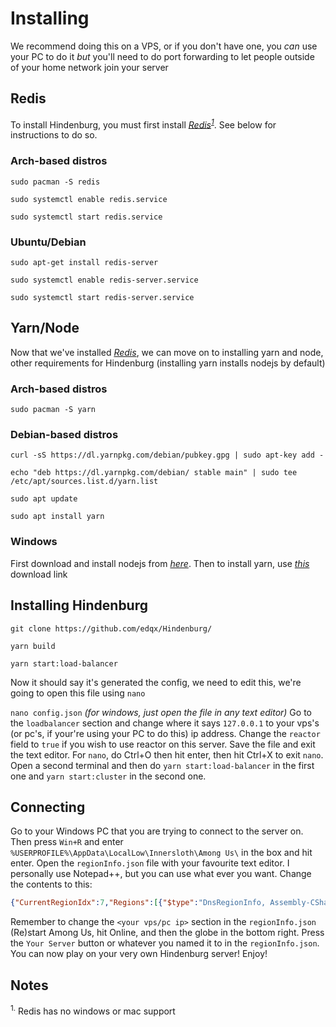 # Installing
We recommend doing this on a VPS, or if you don't have one, you *can* use your PC to do it *but* you'll need to do port forwarding to let people outside of your home network join your server
## Redis
To install Hindenburg, you must first install [*Redis*](https://redis.io)<sup>[*1*](Installing.md#notes)</sup>. See below for instructions to do so.

### Arch-based distros
`sudo pacman -S redis`

`sudo systemctl enable redis.service`

`sudo systemctl start redis.service`

### Ubuntu/Debian
`sudo apt-get install redis-server`

`sudo systemctl enable redis-server.service`

`sudo systemctl start redis-server.service`

## Yarn/Node
Now that we've installed [*Redis*](https://redis.io), we can move on to installing yarn and node, other requirements for Hindenburg (installing yarn installs nodejs by default)

### Arch-based distros

`sudo pacman -S yarn`

### Debian-based distros

`curl -sS https://dl.yarnpkg.com/debian/pubkey.gpg | sudo apt-key add -`

`echo "deb https://dl.yarnpkg.com/debian/ stable main" | sudo tee /etc/apt/sources.list.d/yarn.list`

`sudo apt update`

`sudo apt install yarn`

### Windows

First download and install nodejs from [*here*](https://nodejs.org).
Then to install yarn, use [*this*](https://classic.yarnpkg.com/latest.msi) download link

## Installing Hindenburg

`git clone https://github.com/edqx/Hindenburg/`

`yarn build`

`yarn start:load-balancer`

Now it should say it's generated the config, we need to edit this, we're going to open this file using `nano`

`nano config.json` *(for windows, just open the file in any text editor)*
Go to the `loadbalancer` section and change where it says `127.0.0.1` to your vps's (or pc's, if your're using your PC to do this) ip address. Change the `reactor` field to `true` if you wish to use reactor on this server. Save the file and exit the text editor. For `nano`, do Ctrl+O then hit enter, then hit Ctrl+X to exit `nano`. Open a second terminal and then do
`yarn start:load-balancer`
in the first one and 
`yarn start:cluster`
in the second one.

## Connecting

Go to your Windows PC that you are trying to connect to the server on. Then press `Win+R` and enter `%USERPROFILE%\AppData\LocalLow\Innersloth\Among Us\` in the box and hit enter. Open the `regionInfo.json` file with your favourite text editor. I personally use Notepad++, but you can use what ever you want. Change the contents to this:
```json
{"CurrentRegionIdx":7,"Regions":[{"$type":"DnsRegionInfo, Assembly-CSharp","Fqdn":"na.mm.among.us","DefaultIp":"50.116.1.42","Port":22023,"Name":"North America","TranslateName":289},{"$type":"DnsRegionInfo, Assembly-CSharp","Fqdn":"eu.mm.among.us","DefaultIp":"172.105.251.170","Port":22023,"Name":"Europe","TranslateName":290},{"$type":"DnsRegionInfo, Assembly-CSharp","Fqdn":"as.mm.among.us","DefaultIp":"139.162.111.196","Port":22023,"Name":"Asia","TranslateName":291},{"$type":"DnsRegionInfo, Assembly-CSharp","Fqdn":"192.99.166.97","DefaultIp":"<your vps/pc ip>","Port":22023,"Name":"My Server","TranslateName":1003}]}
```
Remember to change the `<your vps/pc ip>` section in the `regionInfo.json`
(Re)start Among Us, hit Online, and then the globe in the bottom right. Press the `Your Server` button or whatever you named it to in the `regionInfo.json`. You can now play on your very own Hindenburg server! Enjoy! 
## Notes
<sup>1.</sup> Redis has no windows or mac support
